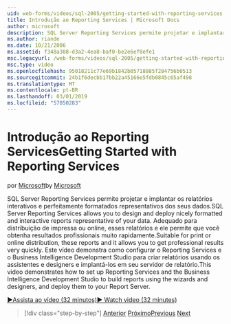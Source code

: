 ```yaml
---
uid: web-forms/videos/sql-2005/getting-started-with-reporting-services
title: Introdução ao Reporting Services | Microsoft Docs
author: microsoft
description: SQL Server Reporting Services permite projetar e implantar os relatórios interativos e perfeitamente formatados representativos dos seus dados. Adequado para impressão ou mo...
ms.author: riande
ms.date: 10/21/2006
ms.assetid: f348a388-d3a2-4ea8-baf0-be2e6ef8efe1
msc.legacyurl: /web-forms/videos/sql-2005/getting-started-with-reporting-services
msc.type: video
ms.openlocfilehash: 95018211c77e69b1842b05718885f284756b0513
ms.sourcegitcommit: 24b1f6decbb17bb22a45166e5fdb0845c65af498
ms.translationtype: MT
ms.contentlocale: pt-BR
ms.lasthandoff: 03/01/2019
ms.locfileid: "57050283"
---
```

<a name="getting-started-with-reporting-services"></a><span data-ttu-id="80093-104">Introdução ao Reporting Services</span><span class="sxs-lookup"><span data-stu-id="80093-104">Getting Started with Reporting Services</span></span>
====================
<span data-ttu-id="80093-105">por [Microsoft](https://github.com/microsoft)</span><span class="sxs-lookup"><span data-stu-id="80093-105">by [Microsoft](https://github.com/microsoft)</span></span>

<span data-ttu-id="80093-106">SQL Server Reporting Services permite projetar e implantar os relatórios interativos e perfeitamente formatados representativos dos seus dados.</span><span class="sxs-lookup"><span data-stu-id="80093-106">SQL Server Reporting Services allows you to design and deploy nicely formatted and interactive reports representative of your data.</span></span> <span data-ttu-id="80093-107">Adequado para distribuição de impressa ou online, esses relatórios e ele permite que você obtenha resultados profissionais muito rapidamente.</span><span class="sxs-lookup"><span data-stu-id="80093-107">Suitable for print or online distribution, these reports and it allows you to get professional results very quickly.</span></span> <span data-ttu-id="80093-108">Este vídeo demonstra como configurar o Reporting Services e o Business Intelligence Development Studio para criar relatórios usando os assistentes e designers e implantá-los em seu servidor de relatório.</span><span class="sxs-lookup"><span data-stu-id="80093-108">This video demonstrates how to set up Reporting Services and the Business Intelligence Development Studio to build reports using the wizards and designers, and deploy them to your Report Server.</span></span>

[<span data-ttu-id="80093-109">&#9654;Assista ao vídeo (32 minutos)</span><span class="sxs-lookup"><span data-stu-id="80093-109">&#9654; Watch video (32 minutes)</span></span>](https://channel9.msdn.com/Blogs/ASP-NET-Site-Videos/getting-started-with-reporting-services)

> [!div class="step-by-step"]
> <span data-ttu-id="80093-110">[Anterior](using-sql-server-management-studio.md)
> [Próximo](building-and-customizing-reports-in-business-intelligence-development-studio.md)</span><span class="sxs-lookup"><span data-stu-id="80093-110">[Previous](using-sql-server-management-studio.md)
[Next](building-and-customizing-reports-in-business-intelligence-development-studio.md)</span></span>

